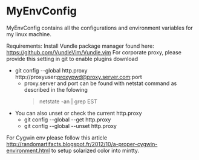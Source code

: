 # MyEnvConfig

MyEnvConfig contains all the configurations and environment variables for my linux machine.

Requirements:
Install Vundle package manager found here: https://github.com/VundleVim/Vundle.vim
For corporate proxy, please provide this setting in git to enable plugins download
 - git config --global http.proxy http://proxyuser:proxypwd@proxy.server.com:port
    - proxy.server and port can be found with netstat command as described in the folowing  
      > netstate -an | grep EST
- You can also unset or check the current http.proxy
   - git config --global --get http.proxy 
   - git config --global --unset http.proxy 

For Cygwin env please follow this article http://randomartifacts.blogspot.fr/2012/10/a-proper-cygwin-environment.html to setup 
solarized color into mintty.
